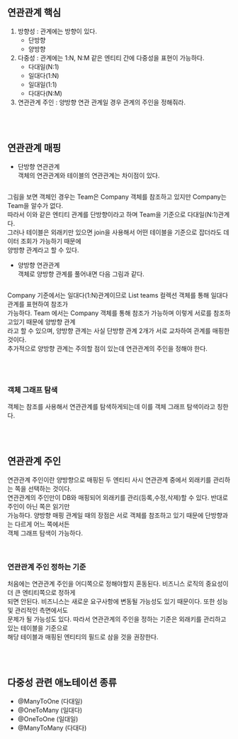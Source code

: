 ## 연관관계 핵심
1. 방향성 : 관계에는 방향이 있다.
    - 단방향
    - 양방향
2. 다중성 : 관계에는 1:N, N:M 같은 엔티티 간에 다중성을 표현이 가능하다.
    - 다대일(N:1)
    - 일대다(1:N)
    - 일대일(1:1)
    - 다대다(N:M)
3. 연관관계 주인 : 양방향 연관 관계일 경우 관계의 주인을 정해줘라.

<br>
<br>

## 연관관계 매핑
- 단방향 연관관계   
객체의 연관관계와 테이블의 연관관계는 차이점이 있다. 

![]()

그림을 보면 객체인 경우는 Team은 Company 객체를 참조하고 있지만 Company는 Team을 알수가 없다.   
따라서 이와 같은 엔티티 관계를 단방향이라고 하며 Team을 기준으로 다대일(N:1)관계다.  
그러나 테이블은 외래키만 있으면 join을 사용해서 어떤 테이블을 기준으로 잡더라도 데이터 조회가 가능하기 때문에    
양방향 관계라고 할 수 있다.
 

- 양방향 연관관계   
객체로 양방향 관계를 풀어내면 다음 그림과 같다.

![]()

Company 기준에서는 일대다(1:N)관계이므로 List<Team> teams 컬렉션 객체를 통해 일대다 관계를 표현하여 참조가    
가능하다. Team 에서는 Company 객체를 통해 참조가 가능하며 이렇게 서로를 참조하고있기 때문에 양방향 관계     
라고 할 수 있으며, 양방향 관계는 사실 단방향 관계 2개가 서로 교차하여 관계를 매핑한 것이다.     
추가적으로 양방향 관계는 주의할 점이 있는데 연관관계의 주인을 정해야 한다.

<br>
<br>

### 객체 그래프 탐색
객체는 참조를 사용해서 연관관계를 탐색하게되는데 이를 객체 그래프 탐색이라고 칭한다.

<br>
<br>

## 연관관계 주인
연관관계 주인이란 양방향으로 매핑된 두 엔티티 사시 연관관계 중에서 외래키를 관리하는 쪽을 선택하는 것이다.    
연관관계의 주인만이 DB와 매핑되어 외래키를 관리(등록,수정,삭제)할 수 있다. 반대로 주인이 아닌 쪽은 읽기만     
가능하다. 양방향 매핑 관계일 때의 장점은 서로 객체를 참조하고 있기 때문에 단방향과는 다르게 어느 쪽에서든    
객체 그래프 탐색이 가능하다.

<br>

### 연관관계 주인 정하는 기준
처음에는 연관관계 주인을 어디쪽으로 정해야할지 혼동된다. 비즈니스 로직의 중요성이 더 큰 엔티티쪽으로 정하게    
되면 안된다. 비즈니스는 새로운 요구사항에 변동될 가능성도 있기 때문이다. 또한 성능 및 관리적인 측면에서도     
문제가 될 가능성도 있다. 따라서 연관관계의 주인을 정하는 기준은 외래키를 관리하고 있는 테이블을 기준으로     
해당 테이블과 매핑된 엔티티의 필드로 삼을 것을 권장한다.

<br>
<br>

## 다중성 관련 애노테이션 종류
- @ManyToOne (다대일)
- @OneToMany (일대다)
- @OneToOne (일대일)
- @ManyToMany (다대다)


